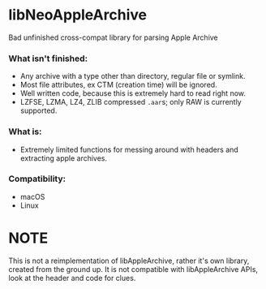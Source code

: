 # libNeoAppleArchive
Bad unfinished cross-compat library for parsing Apple Archive

### What isn't finished:

- Any archive with a type other than directory, regular file or symlink.
- Most file attributes, ex CTM (creation time) will be ignored.
- Well written code, because this is extremely hard to read right now.
- LZFSE, LZMA, LZ4, ZLIB compressed `.aar`s; only RAW is currently supported.

### What is:

- Extremely limited functions for messing around with headers and extracting apple archives.

### Compatibility:

- macOS
- Linux

# NOTE

This is not a reimplementation of libAppleArchive, rather it's own library, created from the ground up. It is not compatible with libAppleArchive APIs, look at the header and code for clues.
